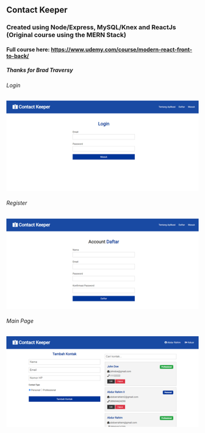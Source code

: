 ## Contact Keeper

### Created using Node/Express, MySQL/Knex and ReactJs (Original course using the MERN Stack)

#### Full course here: https://www.udemy.com/course/modern-react-front-to-back/

##### Thanks for Brad Traversy

###### Login

![SS1](/assets/ss1.png 'SS1')

###### Register

![SS2](/assets/ss2.png 'SS2')

###### Main Page

![SS3](/assets/ss3.png 'SS3')
